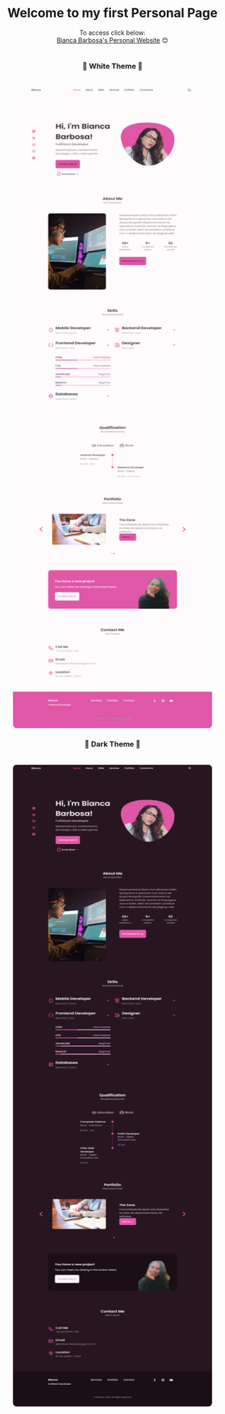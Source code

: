 
<div align="center">

# Welcome to my first Personal Page 

To access click below: <br>
[Bianca Barbosa's Personal Website](https://biancapb.github.io/personal-website/) 😊 <br> <br>

### 🤔 White Theme 🤔 <br><br>
  
<kbd>
  
<img style="width: 450px; height: 1450px; border-radius: 8px"  src="assets\img\Bianca Barbosa Portfolio 04.png" target="_blank" width="450" height="1450">
 
</kbd>
  
### 🥰 Dark Theme 🥰 <br><br>

<kbd>
  
<img style="width: 450px; height: 1450px; border-radius: 8px" src="assets\img\Bianca Barbosa Portfolio 02.png" target="_blank" width="450" height="1450">

</kbd>
   
</div>
